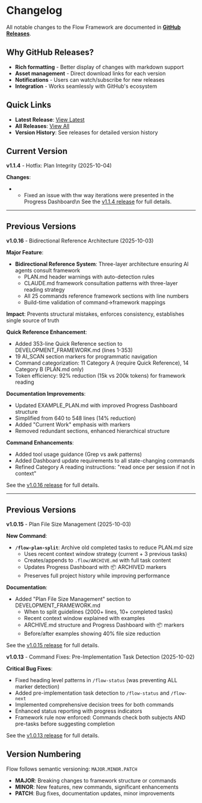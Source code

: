 # Changelog

All notable changes to the Flow Framework are documented in **[GitHub Releases](https://github.com/khgs2411/flow/releases)**.

## Why GitHub Releases?

- **Rich formatting** - Better display of changes with markdown support
- **Asset management** - Direct download links for each version
- **Notifications** - Users can watch/subscribe for new releases
- **Integration** - Works seamlessly with GitHub's ecosystem

## Quick Links

- **Latest Release**: [View Latest](https://github.com/khgs2411/flow/releases/latest)
- **All Releases**: [View All](https://github.com/khgs2411/flow/releases)
- **Version History**: See releases for detailed version history

## Current Version

**v1.1.4** - Hotfix: Plan Integrity (2025-10-04)

**Changes**:

- - Fixed an issue with thw way iterations were presented in the Progress Dashboard\n
See the [v1.1.4 release](https://github.com/khgs2411/flow/releases/tag/v1.1.4) for full details.

---


## Previous Versions

**v1.0.16** - Bidirectional Reference Architecture (2025-10-03)

**Major Feature**:
- **Bidirectional Reference System**: Three-layer architecture ensuring AI agents consult framework
  - PLAN.md header warnings with auto-detection rules
  - CLAUDE.md framework consultation patterns with three-layer reading strategy
  - All 25 commands reference framework sections with line numbers
  - Build-time validation of command→framework mappings

**Impact**: Prevents structural mistakes, enforces consistency, establishes single source of truth

**Quick Reference Enhancement**:
- Added 353-line Quick Reference section to DEVELOPMENT_FRAMEWORK.md (lines 1-353)
- 19 AI_SCAN section markers for programmatic navigation
- Command categorization: 11 Category A (require Quick Reference), 14 Category B (PLAN.md only)
- Token efficiency: 92% reduction (15k vs 200k tokens) for framework reading

**Documentation Improvements**:
- Updated EXAMPLE_PLAN.md with improved Progress Dashboard structure
- Simplified from 640 to 548 lines (14% reduction)
- Added "Current Work" emphasis with <!-- ESSENTIAL --> markers
- Removed redundant sections, enhanced hierarchical structure

**Command Enhancements**:
- Added tool usage guidance (Grep vs awk patterns)
- Added Dashboard update requirements to all state-changing commands
- Refined Category A reading instructions: "read once per session if not in context"

See the [v1.0.16 release](https://github.com/khgs2411/flow/releases/tag/v1.0.16) for full details.

---

## Previous Versions

**v1.0.15** - Plan File Size Management (2025-10-03)

**New Command**:
- **`/flow-plan-split`**: Archive old completed tasks to reduce PLAN.md size
  - Uses recent context window strategy (current + 3 previous tasks)
  - Creates/appends to `.flow/ARCHIVE.md` with full task content
  - Updates Progress Dashboard with 📦 ARCHIVED markers
  - Preserves full project history while improving performance

**Documentation**:
- Added "Plan File Size Management" section to DEVELOPMENT_FRAMEWORK.md
  - When to split guidelines (2000+ lines, 10+ completed tasks)
  - Recent context window explained with examples
  - ARCHIVE.md structure and Progress Dashboard with 📦 markers
  - Before/after examples showing 40% file size reduction

See the [v1.0.15 release](https://github.com/khgs2411/flow/releases/tag/v1.0.15) for full details.

**v1.0.13** - Command Fixes: Pre-Implementation Task Detection (2025-10-02)

**Critical Bug Fixes**:
- Fixed heading level patterns in `/flow-status` (was preventing ALL marker detection)
- Added pre-implementation task detection to `/flow-status` and `/flow-next`
- Implemented comprehensive decision trees for both commands
- Enhanced status reporting with progress indicators
- Framework rule now enforced: Commands check both subjects AND pre-tasks before suggesting completion

See the [v1.0.13 release](https://github.com/khgs2411/flow/releases/tag/v1.0.13) for full details.

## Version Numbering

Flow follows semantic versioning: `MAJOR.MINOR.PATCH`

- **MAJOR**: Breaking changes to framework structure or commands
- **MINOR**: New features, new commands, significant enhancements
- **PATCH**: Bug fixes, documentation updates, minor improvements
